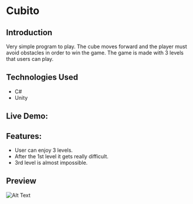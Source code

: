 # Cubito

## Introduction

Very simple program to play. The cube moves forward and the player must avoid obstacles in order to win the game. The game is made with 3 levels that users can play.
## Technologies Used
- C#
- Unity

## Live Demo: 

## Features:
  - User can enjoy 3 levels.
  - After the 1st level it gets really difficult.
  - 3rd level is almost impossible.

## Preview
![Alt Text](https://github.com/nestorjgc/Cubito-Unity-Game/blob/main/Pictures/gif123.gif)


